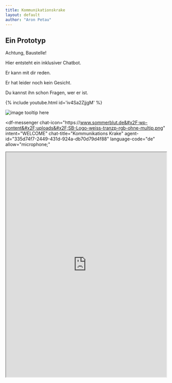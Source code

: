 ```yaml
---
title: Kommunikationskrake
layout: default
author: "Aron Petau"
---
```

## Ein Prototyp

Achtung, Baustelle!

Hier entsteht ein inklusiver Chatbot.

Er kann mit dir reden.

Er hat leider noch kein Gesicht.

Du kannst ihn schon Fragen, wer er ist.

{% include youtube.html id='iv4Sa2ZjjgM' %}

![image tooltip here](/assets/avatar.jpg)

<meta name="viewport" content="width-device-width, initial-scale=1">

<style>
  df-messenger {
   --df-messenger-bot-message: #e20079;
   --df-messenger-button-titlebar-color: #e20079;
   --df-messenger-chat-background-color: #fafafa;
   --df-messenger-font-color: white;
   --df-messenger-send-icon: #e20079;
   --df-messenger-user-message: orange;
   --df-messenger-chip-border-color:#0041C2;
  }
</style>

<script src="https://www.gstatic.com/dialogflow-console/fast/messenger/bootstrap.js?v=1"></script>
<df-messenger
  chat-icon="https:&#x2F;&#x2F;www.sommerblut.de&#x2F;wp-content&#x2F;uploads&#x2F;SB-Logo-weiss-tranzp-rgb-ohne-multip.png"
  intent="WELCOME"
  chat-title="Kommunikations Krake"
  agent-id="335d74f7-2449-431d-924a-db70d79d4f88"
  language-code="de"
  allow="microphone;"
></df-messenger>

<style>
    @keyframes slideInRight {
      from {
        transform: translate3d(100%, 0, 0);
        visibility: visible;
      }

      to {
        transform: translate3d(0, 0, 0);
      }
    }

    button.chatLauncher {
      animation-duration: 0.5s;
      transition-duration: 0.5s;
      position: fixed;
      bottom: 128px;
      right: 128px;
      z-index: 9999;
      border: 4px solid #075cc2;
      padding: 1em;
      border-radius: 8px;
      margin: 0;
      text-decoration: none;
      background-color: #ffffff;
      color: #454545;
      font-family: sans-serif;
      font-size: 1rem;
      cursor: pointer;
      text-align: left;
      -webkit-appearance: none;
      -moz-appearance: none;
      width: 264px;
      opacity: 0;
    }

    button.chatLauncher.open {
      animation-name: slideInRight;
      opacity: 1;
    }

    button.chatLauncher:hover,
    button.chatLauncher:focus {
      background-color: rgb(225, 225, 254);
      border: 4px solid #0053ba;
    }

    button.chatLauncher:focus {
      outline: 1px solid #0053ba;
      outline-offset: -4px;
    }
  </style>

  <button type="button" class="chatLauncher" style="display:none;">
    <div>
      <strong>Hallo du!</strong> Hier kannst du mit dem Kommunikationskraken reden.
    </div>
  </button>

<script>
  window.watsonAssistantChatOptions = {
    integrationID: "82fabbed-91f0-4b4b-a004-0e6e179efa29", // The ID of this integration.
    region: "eu-de", // The region your integration is hosted in.
    serviceInstanceID: "fcba3cc5-fcae-480b-a10b-49fb3646e064", // The ID of your service instance.

    // Config option to hide the default launcher.
    showLauncher: false,

    onLoad: function(instance) {
          // Select the button element from the page.
            const button = document.querySelector('.chatLauncher');

            // Add the event listener to open your web chat.
            button.addEventListener('click', function clickListener() {
              instance.openWindow();
            });

            // Render the web chat. Nothing appears on the page, because the launcher is
            // hidden and the web chat window is closed by default.
            instance.render().then(function() {
              // Now that web chat has been rendered (but is still closed), we make the
              // custom launcher button visible.
              button.style.display = 'block';
              button.classList.add('open');
            });
          },

    carbonTheme: "white",
    enableFocusTrap: true
  };
  setTimeout(function(){
    const t=document.createElement('script');
    t.src="https://web-chat.global.assistant.watson.appdomain.cloud/versions/" + (window.watsonAssistantChatOptions.clientVersion || 'latest') + "/WatsonAssistantChatEntry.js";
    document.head.appendChild(t);
  });
</script>

<iframe
    allow="microphone;"
    width="500"
    height="700"
    src="https://console.dialogflow.com/api-client/demo/embedded/335d74f7-2449-431d-924a-db70d79d4f88">
</iframe>
